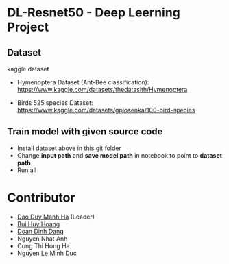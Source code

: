 # DL-Resnet50 - Deep Leerning Project

## Dataset
kaggle dataset
- Hymenoptera Dataset (Ant-Bee classification): https://www.kaggle.com/datasets/thedatasith/Hymenoptera

- Birds 525 species Dataset: https://www.kaggle.com/datasets/gpiosenka/100-bird-species

## Train model with given source code

- Install dataset above in this git folder
- Change **input path** and **save model path** in notebook to point to **dataset path**
- Run all

# Contributor
- [Dao Duy Manh Ha](https://github.com/R1verrrr) (Leader)
- [ Bui Huy Hoang ](https://github.com/bhhoang)
- [Doan Dinh Dang](https://github.com/dangdd2003)
- Nguyen Nhat Anh
- Cong Thi Hong Ha
- Nguyen Le Minh Duc
